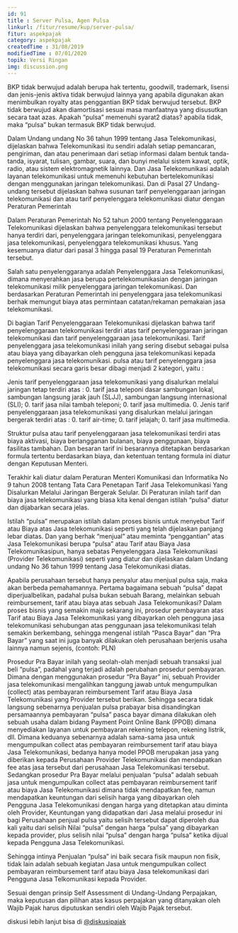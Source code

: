 ```yaml
---
id: 91
title : Server Pulsa, Agen Pulsa
linkurl: /fitur/resume/kup/server-pulsa/
fitur: aspekpajak
category: aspekpajak
createdTime : 31/08/2019
modifiedTime : 07/01/2020
topik: Versi Ringan
img: discussion.png
---
```

BKP tidak berwujud adalah berupa hak tertentu, goodwill, trademark, lisensi dan jenis-jenis aktiva tidak berwujud
lainnya yang apabila digunakan akan menimbulkan royalty atas penggantian BKP tidak berwujud tersebut. BKP tidak berwujud
akan diamortisasi sesuai masa manfaatnya yang disusutkan secara taat azas. Apakah “pulsa” memenuhi syarat2 diatas?
apabila tidak, maka “pulsa” bukan termasuk BKP tidak berwujud.

Dalam Undang undang No 36 tahun 1999 tentang Jasa Telekomunikasi, dijelaskan bahwa Telekomunikasi itu sendiri adalah
setiap pemancaran, pengiriman, dan atau penerimaan dari setiap informasi dalam bentuk tanda-tanda, isyarat, tulisan,
gambar, suara, dan bunyi melalui sistem kawat, optik, radio, atau sistem elektromagnetik lainnya. Dan Jasa
Telekomunikasi adalah layanan telekomunikasi untuk memenuhi kebutuhan bertelekomunikasi dengan menggunakan jaringan
telekomunikasi. Dan di Pasal 27 Undang-undang tersebut dijelaskan bahwa susunan tarif penyelenggaraan jaringan
telekomunikasi dan atau tarif penyelenggara telekomunikasi diatur dengan Peraturan Pemerintah

Dalam Peraturan Pemerintah No 52 tahun 2000 tentang Penyelenggaraan Telekomunikasi dijelaskan bahwa penyelenggara
telekomunikasi tersebut hanya terdiri dari, penyelenggara jaringan telekomunikasi, penyelenggara jasa telekomunikasi,
penyelenggara telekomunikasi khusus. Yang kesemuanya diatur dari pasal 3 hingga pasal 19 Peraturan Pemerintah tersebut.

Salah satu penyelenggaranya adalah Penyelenggara Jasa Telekomunikasi, dimana menyerahkan jasa berupa pertelekomunikasian
dengan jaringan telekomunikasi milik penyelenggara jaringan telekomunikasi. Dan berdasarkan Peraturan Pemerintah ini
penyelenggara jasa telekomunikasi berhak memungut biaya atas permintaan catatan/rekaman pemakaian jasa telekomunikasi.

Di bagian Tarif Penyelenggaraan Telekomunikasi dijelaskan bahwa tarif penyelenggaraan telekomunikasi terdiri atas tarif
penyelenggaraan jaringan telekomunikasi dan tarif penyelenggaraan jasa telekomunikasi. Tarif penyelenggara jasa
telekomunikasi inilah yang sering disebut sebagai pulsa atau biaya yang dibayarkan oleh pengguna jasa telekomunikasi
kepada penyelenggara jasa telekomunikasi. pulsa atau tarif penyelenggara jasa telekomunikasi secara garis besar dibagi
menjadi 2 kategori, yaitu :

Jenis tarif penyelenggaraan jasa telekomunikasi yang disalurkan melalui jaringan tetap terdiri atas :
0. tarif jasa teleponi dasar sambungan lokal, sambungan langsung jarak jauh (SLJJ), sambungan langsung internasional
(SLI);
0. tarif jasa nilai tambah teleponi;
0. tarif jasa multimedia.
0. Jenis tarif penyelenggaraan jasa telekomunikasi yang disalurkan melalui jaringan bergerak terdiri atas :
    0. tarif air-time;
    0. tarif jelajah;
    0. tarif jasa multimedia.

Struktur pulsa atau tarif penyelenggaraan jasa telekomunikasi terdiri atas biaya aktivasi, biaya berlangganan bulanan,
biaya penggunaan, biaya fasilitas tambahan. Dan besaran tarif ini besarannya ditetapkan berdasarkan formula tertentu
berdasarkan biaya, dan ketentuan tentang formula ini diatur dengan Keputusan Menteri.

Terakhir kali diatur dalam Peraturan Menteri Komunikasi dan Informatika No 9 tahun 2008 tentang Tata Cara Penetapan
Tarif Jasa Telekomunikasi Yang Disalurkan Melalui Jaringan Bergerak Selular. Di Peraturan inilah tarif dan biaya jasa
telekomunikasi yang biasa kita kenal dengan istilah “pulsa” diatur dan dijabarkan secara jelas.

Istilah “pulsa” merupakan istilah dalam proses bisnis untuk menyebut Tarif atau Biaya atas Jasa telekomunikasi seperti
yang telah dijelaskan panjang lebar diatas. Dan yang berhak “menjual” atau meminta “penggantian” atas Jasa
Telekomunikasi berupa “pulsa” atau Tarif atau Biaya Jasa Telekomunikasipun, hanya sebatas Penyelenggara Jasa
Telekomunikasi (Provider Telekomunikasi) seperti yang diatur dan dijelaskan dalam Undang undang No 36 tahun 1999 tentang
Jasa Telekomunikasi diatas.

Apabila perusahaan tersebut hanya penyalur atau menjual pulsa saja, maka akan berbeda pemahamannya. Pertama bagaimana
sebuah “pulsa” dapat diperjualbelikan, padahal pulsa bukan sebuah Barang, melainkan sebuah reimbursement, tarif atau
biaya atas sebuah Jasa Telekomunikasi? Dalam proses bisnis yang semakin maju sekarang ini, prosedur pembayaran atas
Tarif atau Biaya Jasa Telekomunikasi yang dibayarkan oleh pengguna jasa telekomunikasi sehubungan atas penggunaan jasa
telekomunikasi telah semakin berkembang, sehingga mengenal istilah “Pasca Bayar” dan “Pra Bayar” yang saat ini juga
banyak dilakukan oleh perusahaan berjenis usaha lainnya namun sejenis, (contoh: PLN)

Prosedur Pra Bayar inilah yang seolah-olah menjadi sebuah transaksi jual beli “pulsa”, padahal yang terjadi adalah
perubahan prosedur pembayaran. Dimana dengan menggunakan prosedur “Pra Bayar” ini, sebuah Provider jasa telekomunikasi
mengalihkan tanggung jawab untuk mengumpulkan (collect) atas pembayaran reimbursement Tarif atau Biaya Jasa
Telekomunikasi yang Provider tersebut berikan. Sehingga secara tidak langsung sebenarnya penjualan pulsa prabayar bisa
disandingkan persamaannya pembayaran “pulsa” pasca bayar dimana dilakukan oleh sebuah usaha dalam bidang Payment Point
Online Bank (PPOB) dimana menyediakan layanan untuk pembayaran rekening telepon, rekening listrik, dll. Dimana keduanya
sebenarnya adalah sama-sama jasa untuk mengumpulkan collect atas pembayaran reimbursement tarif atau biaya Jasa
Telekomunikasi, bedanya hanya model PPOB merupakan jasa yang diberikan kepada Perusahaan Provider Telekomunikasi dan
mendapatkan fee atas jasa tersebut dari perusahaan Jasa Telekomunikasi tersebut. Sedangkan prosedur Pra Bayar melalui
penjualan “pulsa” adalah sebuah jasa untuk mengumpulkan collect atas pembayaran reimbursement tarif atau biaya Jasa
Telekomunikasi dimana tidak mendapatkan fee, namun mendapatkan keuntungan dari selisih harga yang dibayarkan oleh
Pengguna Jasa Telekomunikasi dengan harga yang ditetapkan atau diminta oleh Provider, Keuntungan yang didapatkan dari
Jasa melalui prosedur ini bagi Perusahaan penjual pulsa yaitu selisih tersebut dapat diperoleh dua kali yaitu dari
selisih Nilai “pulsa” dengan harga “pulsa” yang dibayarkan kepada provider, plus selisih nilai “pulsa” dengan harga
“pulsa” ketika dijual kepada Pengguna Jasa Telekomunikasi.

Sehingga intinya Penjualan “pulsa” ini baik secara fisik maupun non fisik, tidak lain adalah sebuah kegiatan Jasa untuk
mengumpulkan collect pembayaran reimbursement tarif atau biaya Jasa telekomunikasi dari Pengguna Jasa Telkomunikasi
kepada Provider.

Sesuai dengan prinsip Self Assessment di Undang-Undang Perpajakan, maka keputusan dan pilihan atas kasus perpajakan yang
ditanyakan oleh Wajib Pajak harus diputuskan sendiri oleh Wajib Pajak tersebut.

diskusi lebih lanjut bisa di [@diskusipajak](https://t.me/diskusipajak)
